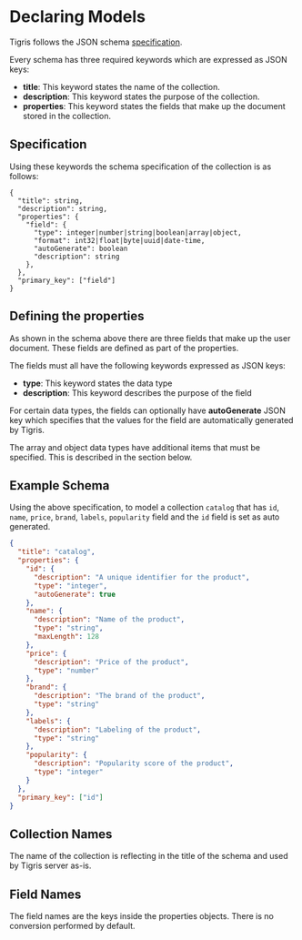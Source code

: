 # Declaring Models

Tigris follows the JSON schema
[specification](https://json-schema.org/specification.html).

Every schema has three required keywords which are expressed as JSON keys:

- **title**: This keyword states the name of the collection.
- **description**: This keyword states the purpose of the collection.
- **properties**: This keyword states the fields that make up the document
  stored in the collection.

## Specification

Using these keywords the schema specification of the collection is as follows:

```shell
{
  "title": string,
  "description": string,
  "properties": {
    "field": {
      "type": integer|number|string|boolean|array|object,
      "format": int32|float|byte|uuid|date-time,
      "autoGenerate": boolean
      "description": string
    },
  },
  "primary_key": ["field"]
}
```

## Defining the properties

As shown in the schema above there are three fields that make up the user
document. These fields are defined as part of the properties.

The fields must all have the following keywords expressed as JSON keys:

- **type**: This keyword states the data type
- **description**: This keyword describes the purpose of the field

For certain data types, the fields can optionally have **autoGenerate** JSON key
which specifies that the values for the field are automatically generated by
Tigris.

The array and object data types have additional items that must be specified.
This is described in the section below.

## Example Schema

Using the above specification, to model a collection `catalog` that has `id`, `name`, `price`, `brand`, `labels`,
`popularity` field and the `id` field is set as auto generated.

```json
{
  "title": "catalog",
  "properties": {
    "id": {
      "description": "A unique identifier for the product",
      "type": "integer",
      "autoGenerate": true
    },
    "name": {
      "description": "Name of the product",
      "type": "string",
      "maxLength": 128
    },
    "price": {
      "description": "Price of the product",
      "type": "number"
    },
    "brand": {
      "description": "The brand of the product",
      "type": "string"
    },
    "labels": {
      "description": "Labeling of the product",
      "type": "string"
    },
    "popularity": {
      "description": "Popularity score of the product",
      "type": "integer"
    }
  },
  "primary_key": ["id"]
}
```

## Collection Names

The name of the collection is reflecting in the title of the schema and used by Tigris server as-is.

## Field Names

The field names are the keys inside the properties objects. There is no conversion performed by default.
